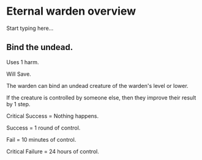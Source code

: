 # Eternal warden overview

Start typing here…

## Bind the undead.
Uses 1 harm.

Will Save.

The warden can bind an undead creature of the warden's level or lower.

If the creature is controlled by someone else, then they improve their result by 1 step.

Critical Success = Nothing happens.

Success = 1 round of control.

Fail = 10 minutes of control.

Critical Failure = 24 hours of control.

